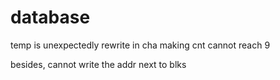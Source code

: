 # database
temp is unexpectedly rewrite in cha making cnt cannot reach 9

besides, cannot write the addr next to blks
